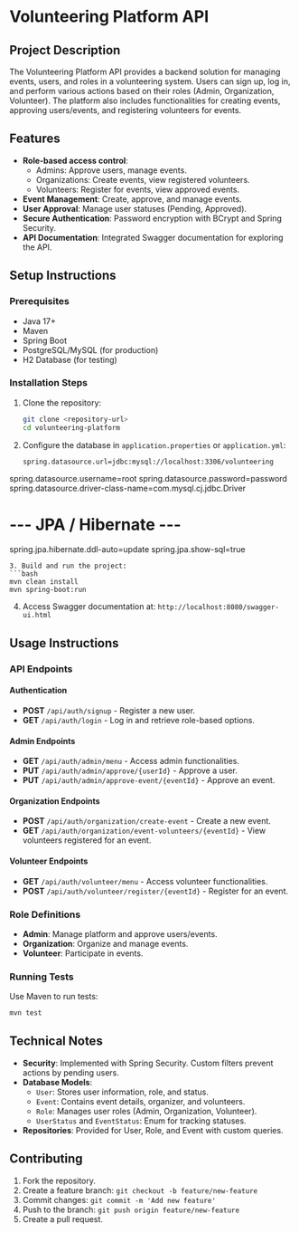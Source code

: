 # Volunteering Platform API

## Project Description
The Volunteering Platform API provides a backend solution for managing events, users, and roles in a volunteering system. Users can sign up, log in, and perform various actions based on their roles (Admin, Organization, Volunteer). The platform also includes functionalities for creating events, approving users/events, and registering volunteers for events.

## Features
- **Role-based access control**:
  - Admins: Approve users, manage events.
  - Organizations: Create events, view registered volunteers.
  - Volunteers: Register for events, view approved events.
- **Event Management**: Create, approve, and manage events.
- **User Approval**: Manage user statuses (Pending, Approved).
- **Secure Authentication**: Password encryption with BCrypt and Spring Security.
- **API Documentation**: Integrated Swagger documentation for exploring the API.

## Setup Instructions

### Prerequisites
- Java 17+
- Maven
- Spring Boot
- PostgreSQL/MySQL (for production)
- H2 Database (for testing)

### Installation Steps
1. Clone the repository:
   ```bash
   git clone <repository-url>
   cd volunteering-platform
   ```
2. Configure the database in `application.properties` or `application.yml`:
   ```properties
   spring.datasource.url=jdbc:mysql://localhost:3306/volunteering
spring.datasource.username=root
spring.datasource.password=password
spring.datasource.driver-class-name=com.mysql.cj.jdbc.Driver

# --- JPA / Hibernate ---
spring.jpa.hibernate.ddl-auto=update
spring.jpa.show-sql=true

   ```
3. Build and run the project:
   ```bash
   mvn clean install
   mvn spring-boot:run
   ```
4. Access Swagger documentation at: `http://localhost:8080/swagger-ui.html`

## Usage Instructions

### API Endpoints

#### Authentication
- **POST** `/api/auth/signup` - Register a new user.
- **GET** `/api/auth/login` - Log in and retrieve role-based options.

#### Admin Endpoints
- **GET** `/api/auth/admin/menu` - Access admin functionalities.
- **PUT** `/api/auth/admin/approve/{userId}` - Approve a user.
- **PUT** `/api/auth/admin/approve-event/{eventId}` - Approve an event.

#### Organization Endpoints
- **POST** `/api/auth/organization/create-event` - Create a new event.
- **GET** `/api/auth/organization/event-volunteers/{eventId}` - View volunteers registered for an event.

#### Volunteer Endpoints
- **GET** `/api/auth/volunteer/menu` - Access volunteer functionalities.
- **POST** `/api/auth/volunteer/register/{eventId}` - Register for an event.

### Role Definitions
- **Admin**: Manage platform and approve users/events.
- **Organization**: Organize and manage events.
- **Volunteer**: Participate in events.

### Running Tests
Use Maven to run tests:
```bash
mvn test
```

## Technical Notes
- **Security**: Implemented with Spring Security. Custom filters prevent actions by pending users.
- **Database Models**:
  - `User`: Stores user information, role, and status.
  - `Event`: Contains event details, organizer, and volunteers.
  - `Role`: Manages user roles (Admin, Organization, Volunteer).
  - `UserStatus` and `EventStatus`: Enum for tracking statuses.
- **Repositories**: Provided for User, Role, and Event with custom queries.

## Contributing
1. Fork the repository.
2. Create a feature branch: `git checkout -b feature/new-feature`
3. Commit changes: `git commit -m 'Add new feature'`
4. Push to the branch: `git push origin feature/new-feature`
5. Create a pull request.

